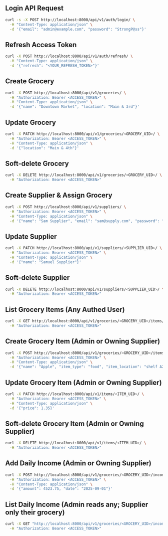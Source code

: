 ## Login API Request
```bash
curl -s -X POST http://localhost:8000/api/v1/auth/login/ \
  -H "Content-Type: application/json" \
  -d '{"email": "admin@example.com", "password": "StrongP@ss"}'
```



## Refresh Access Token
```bash
curl -X POST http://localhost:8000/api/v1/auth/refresh/ \
  -H "Content-Type: application/json" \
  -d '{"refresh": "<YOUR_REFRESH_TOKEN>"}'
```


## Create Grocery
```bash
curl -X POST http://localhost:8000/api/v1/groceries/ \
  -H "Authorization: Bearer <ACCESS_TOKEN>" \
  -H "Content-Type: application/json" \
  -d '{"name": "Downtown Market", "location": "Main & 3rd"}'
```



## Update Grocery
```bash
curl -X PATCH http://localhost:8000/api/v1/groceries/<GROCERY_UID>/ \
  -H "Authorization: Bearer <ACCESS_TOKEN>" \
  -H "Content-Type: application/json" \
  -d '{"location": "Main & 4th"}'
```



## Soft-delete Grocery
```bash
curl -X DELETE http://localhost:8000/api/v1/groceries/<GROCERY_UID>/ \
  -H "Authorization: Bearer <ACCESS_TOKEN>"
```



## Create Supplier & Assign Grocery
```bash
curl -X POST http://localhost:8000/api/v1/suppliers/ \
  -H "Authorization: Bearer <ACCESS_TOKEN>" \
  -H "Content-Type: application/json" \
  -d '{"name": "Sam Supplier", "email": "sam@supply.com", "password": "StrongP@ss1", "grocery_uid": "<GROCERY_UID>"}'
```





## Update Supplier
```bash
curl -X PATCH http://localhost:8000/api/v1/suppliers/<SUPPLIER_UID>/ \
  -H "Authorization: Bearer <ACCESS_TOKEN>" \
  -H "Content-Type: application/json" \
  -d '{"name": "Samuel Supplier"}'
```




## Soft-delete Supplier
```bash
curl -X DELETE http://localhost:8000/api/v1/suppliers/<SUPPLIER_UID>/ \
  -H "Authorization: Bearer <ACCESS_TOKEN>"
```




## List Grocery Items (Any Authed User)
```bash
curl -X GET http://localhost:8000/api/v1/groceries/<GROCERY_UID>/items/ \
  -H "Authorization: Bearer <ACCESS_TOKEN>"
```





## Create Grocery Item (Admin or Owning Supplier)
```bash
curl -X POST http://localhost:8000/api/v1/groceries/<GROCERY_UID>/items/ \
  -H "Authorization: Bearer <ACCESS_TOKEN>" \
  -H "Content-Type: application/json" \
  -d '{"name": "Apple", "item_type": "food", "item_location": "shelf A2", "price": 1.25}'
```





## Update Grocery Item (Admin or Owning Supplier)
```bash
curl -X PATCH http://localhost:8000/api/v1/items/<ITEM_UID>/ \
  -H "Authorization: Bearer <ACCESS_TOKEN>" \
  -H "Content-Type: application/json" \
  -d '{"price": 1.35}'
```



## Soft-delete Grocery Item (Admin or Owning Supplier)
```bash
curl -X DELETE http://localhost:8000/api/v1/items/<ITEM_UID>/ \
  -H "Authorization: Bearer <ACCESS_TOKEN>"
```




## Add Daily Income (Admin or Owning Supplier)
```bash
curl -X POST http://localhost:8000/api/v1/groceries/<GROCERY_UID>/income/ \
  -H "Authorization: Bearer <ACCESS_TOKEN>" \
  -H "Content-Type: application/json" \
  -d '{"amount": 4523.75, "date": "2025-09-01"}'
```



## List Daily Income (Admin reads any; Supplier only their grocery)
```bash
curl -X GET "http://localhost:8000/api/v1/groceries/<GROCERY_UID>/income/?start=2025-09-01&end=2025-09-30" \
  -H "Authorization: Bearer <ACCESS_TOKEN>"
```